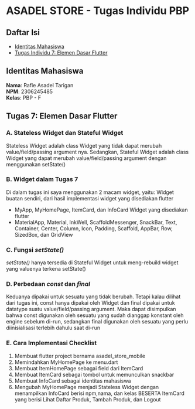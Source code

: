 # ASADEL STORE - Tugas Individu PBP

## Daftar Isi
- [Identitas Mahasiswa](#identitas-mahasiswa)
- [Tugas Individu  7: Elemen Dasar Flutter](#tugas-7-elemen-dasar-flutter)

## Identitas Mahasiswa

**Nama**: Rafie Asadel Tarigan  
**NPM**: 2306245485  
**Kelas**: PBP - F

## Tugas 7: Elemen Dasar Flutter

### A. Stateless Widget dan Stateful Widget
Stateless Widget adalah class Widget yang tidak dapat merubah value/field/passing argument nya. Sedangkan, Stateful Widget adalah class Widget yang dapat merubah value/field/passing argument dengan menggunakan setState()
### B. Widget dalam Tugas 7
Di dalam tugas ini saya menggunakan 2 macam widget, yaitu:
Widget buatan sendiri, dari hasil implementasi widget yang disediakan flutter
- MyApp, MyHomePage, ItemCard, dan InfoCard
Widget yang disediakan flutter
- MaterialApp, Material, InkWell, ScaffoldMessenger, SnackBar, Text, Container, Center, Column, Icon, Padding, Scaffold, AppBar, Row, SizedBox, dan GridView
### C. Fungsi *setState()*
*setState()* hanya tersedia di Stateful Widget untuk meng-rebuild widget yang valuenya terkena setState()
### D. Perbedaan *const* dan *final*
Keduanya dipakai untuk sesuatu yang tidak berubah. Tetapi kalau dilihat dari tugas ini, const hanya dipakai oleh Widget dan final dipakai untuk datatype suatu value/field/passing argument. Maka dapat disimpulkan bahwa const digunakan oleh sesuatu yang sudah dianggap konstant oleh engine sebelum di-run, sedangkan final digunakan oleh sesuatu yang perlu diinisialisasi terlebih dahulu saat di-run
### E. Cara Implementasi Checklist
1. Membuat flutter project bernama asadel_store_mobile
2. Memindahkan MyHomePage ke menu.dart
4. Membuat ItemHomePage sebagai field dari ItemCard
5. Membuat ItemCard sebagai tombol untuk memunculkan snackbar
6. Membuat InfoCard sebagai identitas mahasiswa
7. Mengubah MyHomePage menjadi Stateless Widget dengan menampilkan InfoCard berisi npm,nama, dan kelas BESERTA ItemCard yang berisi Lihat Daftar Produk, Tambah Produk, dan Logout
